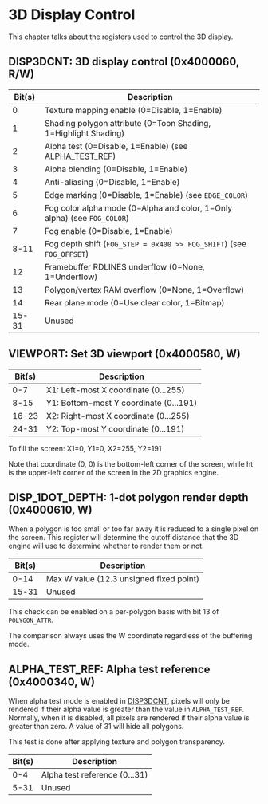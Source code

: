 # 3D Display Control

This chapter talks about the registers used to control the 3D display.

<a id="DISP3DCNT"></a>
## DISP3DCNT: 3D display control (0x4000060, R/W)

| Bit(s) | Description                                             |
|--------|---------------------------------------------------------|
| 0      | Texture mapping enable (0=Disable, 1=Enable)
| 1      | Shading polygon attribute (0=Toon Shading, 1=Highlight Shading)
| 2      | Alpha test (0=Disable, 1=Enable) (see [ALPHA\_TEST\_REF](3d_disp_cnt.md#ALPHA_TEST_REF))
| 3      | Alpha blending (0=Disable, 1=Enable)
| 4      | Anti-aliasing (0=Disable, 1=Enable)
| 5      | Edge marking (0=Disable, 1=Enable) (see `EDGE_COLOR`)
| 6      | Fog color alpha mode (0=Alpha and color, 1=Only alpha) (see `FOG_COLOR`)
| 7      | Fog enable (0=Disable, 1=Enable)
| 8-11   | Fog depth shift (`FOG_STEP = 0x400 >> FOG_SHIFT`) (see `FOG_OFFSET`)
| 12     | Framebuffer RDLINES underflow (0=None, 1=Underflow)
| 13     | Polygon/vertex RAM overflow (0=None, 1=Overflow)
| 14     | Rear plane mode (0=Use clear color, 1=Bitmap)
| 15-31  | Unused

<a id="VIEWPORT"></a>
## VIEWPORT: Set 3D viewport (0x4000580, W)

| Bit(s) | Description                                             |
|--------|---------------------------------------------------------|
| 0-7    | X1: Left-most X coordinate (0...255)
| 8-15   | Y1: Bottom-most Y coordinate (0...191)
| 16-23  | X2: Right-most X coordinate (0...255)
| 24-31  | Y2: Top-most Y coordinate (0...191)

To fill the screen: X1=0, Y1=0, X2=255, Y2=191

Note that coordinate (0, 0) is the bottom-left corner of the screen, while ht is
the upper-left corner of the screen in the 2D graphics engine.

<a id="DISP_1DOT_DEPTH"></a>
## DISP\_1DOT\_DEPTH: 1-dot polygon render depth (0x4000610, W)

When a polygon is too small or too far away it is reduced to a single pixel on
the screen. This register will determine the cutoff distance that the 3D engine
will use to determine whether to render them or not.

| Bit(s) | Description                                             |
|--------|---------------------------------------------------------|
| 0-14   | Max W value (12.3 unsigned fixed point)
| 15-31  | Unused

This check can be enabled on a per-polygon basis with bit 13 of `POLYGON_ATTR`.

The comparison always uses the W coordinate regardless of the buffering mode.

<a id="ALPHA_TEST_REF"></a>
## ALPHA\_TEST\_REF: Alpha test reference (0x4000340, W)

When alpha test mode is enabled in [DISP3DCNT](3d_disp_cnt.md#DISP3DCNT),
pixels will only be rendered if their alpha value is greater than the value in
`ALPHA_TEST_REF`. Normally, when it is disabled, all pixels are rendered if
their alpha value is greater than zero. A value of 31 will hide all polygons.

This test is done after applying texture and polygon transparency.

| Bit(s) | Description                                             |
|--------|---------------------------------------------------------|
| 0-4    | Alpha test reference (0...31)
| 5-31   | Unused

